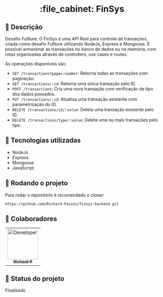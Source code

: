 <h1 align="center">:file_cabinet: FinSys</h1>

## :memo: Descrição

Desafio Fullture: O FinSys é uma API Rest para controle de transações, criada como desafio Fullture utilizando NodeJs, Express e Mongoose. É possível armazenar as transações no banco de dados ou na memória, com rotas organizadas através de controllers, use cases e routes. 

As operações disponíveis são:
- `GET /transactions?page=:number`: Retorna todas as transações com paginação.
- `GET /transactions/:id`: Retorna uma única transação pelo ID.
- `POST /transactions`: Cria uma nova transação com verificação de tipo dos dados passados.
- `PUT /transactions/:id`: Atualiza uma transação existente com parametrização do ID.
- `DELETE /transactions/id/:value`: Deleta uma transação existente pelo ID.
- `DELETE /transactions/type/:value`: Deleta uma ou mais transações pelo tipo.

## :wrench: Tecnologias utilizadas
- NodeJs
- Express
- Mongoose
- JavaScript

## :rocket: Rodando o projeto
Para rodar o repositório é recomendado o clonar:

```
https://github.com/Richard-Passos/finsys-backend.git
```

## :handshake: Colaboradores

<table>
  <tr>
    <td align="center">
      <a href="https://github.com/Richard-Passos">
        <img src="https://img.freepik.com/vetores-premium/desenho-de-desenho-animado-de-um-programador_29937-8176.jpg" width="100px;" alt="Developer"/><br>
        <sub>
          <b>Richard P</b>
        </sub>
      </a>
    </td>
  </tr>
</table>

## :dart: Status do projeto

Finalizado

